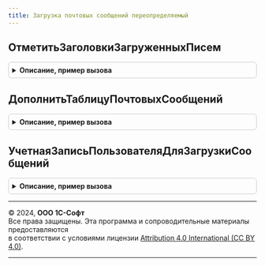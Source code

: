 ```yaml
---
title: Загрузка почтовых сообщений переопределяемый
---
```



## ОтметитьЗаголовкиЗагруженныхПисем
<details style="margin: 1em 0; padding: 0.5em; border: 1px solid #ccc; border-radius: 6px;">

<summary style="font-weight: bold; cursor: pointer;">Описание, пример вызова</summary>

```bsl

// Позволяет отметить загруженные в информационную базу письма по заголовкам почтовых сообщений.
// Заголовки писем с установленным свойством ПисьмоЗагружено = Истина не будут получены с почтового сервера.
//
// Параметры:
//  ЗаголовкиПисем - ТаблицаЗначений - состав колонок таблицы значений см. ЗагрузкаПочтовыхСообщений.СоздатьАдаптированноеОписаниеПисьма.
//  ВидОперации    - Строка - Наименование операции. Например: "ЗагрузкаСчетовФактур", "ЗагрузкаСчетовНаОплату".
//  УчетнаяЗапись  - СправочникСсылка.УчетныеЗаписиЭлектроннойПочты - Используемая учетная запись электронной почты.
//
// Возвращаемое значение:
//  Булево - Истина если в переопределяемой функции были отмечены заголовки.
//
Функция ОтметитьЗаголовкиЗагруженныхПисем(ЗаголовкиПисем, ВидОперации, УчетнаяЗапись) Экспорт
```

Пример вызова
```bsl
Результат = ЗагрузкаПочтовыхСообщенийПереопределяемый.ОтметитьЗаголовкиЗагруженныхПисем(ЗаголовкиПисем, ВидОперации, УчетнаяЗапись) 
```
</details>

## ДополнитьТаблицуПочтовыхСообщений
<details style="margin: 1em 0; padding: 0.5em; border: 1px solid #ccc; border-radius: 6px;">

<summary style="font-weight: bold; cursor: pointer;">Описание, пример вызова</summary>

```bsl

// Позволяет дополнить таблицу писем, загруженных с почтового сервера, данными информационной базы.
//
// Параметры:
//  Письма - ТаблицаЗначений - состав колонок таблицы значений см. ЗагрузкаПочтовыхСообщений.СоздатьАдаптированноеОписаниеПисьма.
//  ВидОперации    - Строка - Наименование операции. Например: "ЗагрузкаСчетовФактур", "ЗагрузкаСчетовНаОплату".
//  УчетнаяЗапись - СправочникСсылка.УчетныеЗаписиЭлектроннойПочты - Используемая учетная запись электронной почты.
//  ПараметрыОтбораЗаголовков - Структура - Содержит поля:
//    * ПослеДатыОтправления - ДатаВремя - Дата и время, начиная с которых обрабатывать почтовые сообщения.
//
Процедура ДополнитьТаблицуПочтовыхСообщений(Письма, ВидОперации, УчетнаяЗапись, ПараметрыОтбораЗаголовков) Экспорт
```

Пример вызова
```bsl
ЗагрузкаПочтовыхСообщенийПереопределяемый.ДополнитьТаблицуПочтовыхСообщений(Письма, ВидОперации, УчетнаяЗапись, ПараметрыОтбораЗаголовков) 
```
</details>

## УчетнаяЗаписьПользователяДляЗагрузкиСообщений
<details style="margin: 1em 0; padding: 0.5em; border: 1px solid #ccc; border-radius: 6px;">

<summary style="font-weight: bold; cursor: pointer;">Описание, пример вызова</summary>

```bsl

// Возвращает учетную запись настроенную на получения почтовых сообщений или пустую ссылку
// если учетной записи настроенной на получение почты нет.
//
// Возвращаемое значение:
//  СправочникСсылка.УчетныеЗаписиЭлектроннойПочты - учетная запись электронной почты.
//
Функция УчетнаяЗаписьПользователяДляЗагрузкиСообщений() Экспорт
```

Пример вызова
```bsl
Результат = ЗагрузкаПочтовыхСообщенийПереопределяемый.УчетнаяЗаписьПользователяДляЗагрузкиСообщений() 
```
</details>

---

© 2024, **ООО 1С-Софт**  
Все права защищены. Эта программа и сопроводительные материалы предоставляются  
в соответствии с условиями лицензии [Attribution 4.0 International (CC BY 4.0)](https://creativecommons.org/licenses/by/4.0/legalcode).

---
